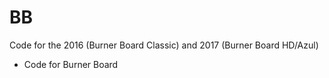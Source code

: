# BB
Code for the 2016 (Burner Board Classic) and 2017 (Burner Board HD/Azul)

* Code for Burner Board

